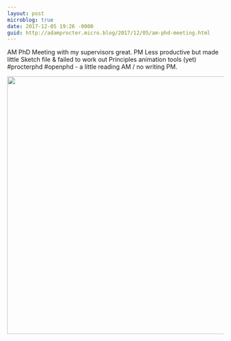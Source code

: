 ```yaml
---
layout: post
microblog: true
date: 2017-12-05 19:26 -0000
guid: http://adamprocter.micro.blog/2017/12/05/am-phd-meeting.html
---
```

AM PhD Meeting with my supervisors great. PM Less productive but made little Sketch file & failed to work out Principles animation tools (yet) #procterphd #openphd - a little reading AM / no writing PM.

<img src="http://discursive.adamprocter.co.uk/uploads/2017/3b2fd0efe5.jpg" width="600" height="600" />
